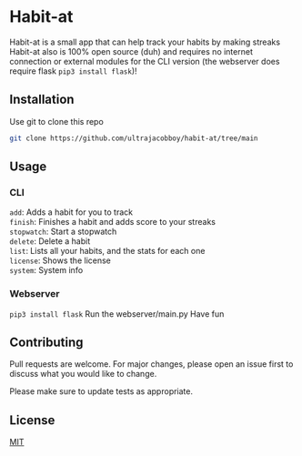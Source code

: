 # Habit-at

Habit-at is a small app that can help track your habits by making streaks  
Habit-at also is 100% open source (duh) and requires no internet connection or external modules for the CLI version (the webserver does require flask `pip3 install flask`)!


## Installation

Use git to clone this repo

```bash
git clone https://github.com/ultrajacobboy/habit-at/tree/main
```

## Usage

### CLI
`add`: Adds a habit for you to track  
`finish`: Finishes a habit and adds score to your streaks  
`stopwatch`: Start a stopwatch   
`delete`: Delete a habit  
`list`: Lists all your habits, and the stats for each one  
`license`: Shows the license  
`system`: System info

### Webserver
`pip3 install flask`
Run the webserver/main.py
Have fun

## Contributing
Pull requests are welcome. For major changes, please open an issue first to discuss what you would like to change.

Please make sure to update tests as appropriate.

## License
[MIT](https://choosealicense.com/licenses/mit/)

